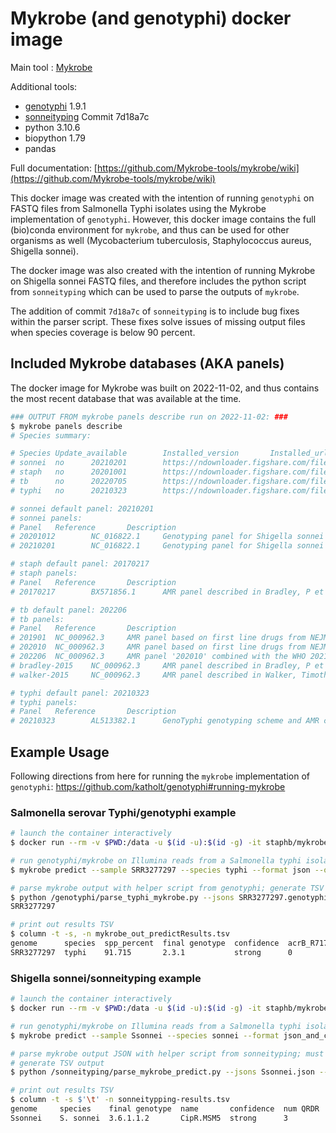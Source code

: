 # Mykrobe (and genotyphi) docker image

Main tool : [Mykrobe](https://github.com/Mykrobe-tools/mykrobe)

Additional tools:

- [genotyphi](https://github.com/katholt/genotyphi) 1.9.1
- [sonneityping](https://github.com/katholt/sonneityping) Commit 7d18a7c
- python 3.10.6
- biopython 1.79
- pandas

Full documentation: [https://github.com/Mykrobe-tools/mykrobe/wiki](https://github.com/Mykrobe-tools/mykrobe/wiki)

This docker image was created with the intention of running `genotyphi` on FASTQ files from Salmonella Typhi isolates using the Mykrobe implementation of `genotyphi`. However, this docker image contains the full (bio)conda environment for `mykrobe`, and thus can be used for other organisms as well (Mycobacterium tuberculosis, Staphylococcus aureus, Shigella sonnei). 

The docker image was also created with the intention of running Mykrobe on Shigella sonnei FASTQ files, and therefore includes the python script from `sonneityping` which can be used to parse the outputs of `mykrobe`.

The addition of commit `7d18a7c` of `sonneityping` is to include bug fixes within the parser script. These fixes solve issues of missing output files when species coverage is below 90 percent.
## Included Mykrobe databases (AKA panels)

The docker image for Mykrobe was built on 2022-11-02, and thus contains the most recent database that was available at the time.

```bash
### OUTPUT FROM mykrobe panels describe run on 2022-11-02: ###
$ mykrobe panels describe
# Species summary:

# Species Update_available        Installed_version       Installed_url   Latest_version  Latest_url
# sonnei  no      20210201        https://ndownloader.figshare.com/files/26274424 20210201        https://ndownloader.figshare.com/files/26274424
# staph   no      20201001        https://ndownloader.figshare.com/files/24914930 20201001        https://ndownloader.figshare.com/files/24914930
# tb      no      20220705        https://ndownloader.figshare.com/files/36197349 20220705        https://ndownloader.figshare.com/files/36197349
# typhi   no      20210323        https://ndownloader.figshare.com/files/28533549 20210323        https://ndownloader.figshare.com/files/28533549

# sonnei default panel: 20210201
# sonnei panels:
# Panel   Reference       Description
# 20201012        NC_016822.1     Genotyping panel for Shigella sonnei based on scheme defined in Hawkey 2020, and panel for variants in the quinolone resistance determining regions in gyrA and parC
# 20210201        NC_016822.1     Genotyping panel for Shigella sonnei based on scheme defined in Hawkey 2020, and panel for variants in the quinolone resistance determining regions in gyrA and parC (same as 20201012, but with lineage3.7.30 added)

# staph default panel: 20170217
# staph panels:
# Panel   Reference       Description
# 20170217        BX571856.1      AMR panel described in Bradley, P et al. Rapid antibiotic-resistance predictions from genome sequence data for Staphylococcus aureus and Mycobacterium tuberculosis. Nat. Commun. 6:10063 doi: 10.1038/ncomms10063 (2015)

# tb default panel: 202206
# tb panels:
# Panel   Reference       Description
# 201901  NC_000962.3     AMR panel based on first line drugs from NEJM-2018 variants (DOI 10.1056/NEJMoa1800474), and second line drugs from Walker 2015 panel
# 202010  NC_000962.3     AMR panel based on first line drugs from NEJM-2018 variants (DOI 10.1056/NEJMoa1800474), second line drugs from Walker 2015 panel, and lineage scheme from Chiner-Oms 2020
# 202206  NC_000962.3     AMR panel '202010' combined with the WHO 2021 catalogue (doi:10/h298 and doi:10/h299), and lineage scheme from Chiner-Oms 2020
# bradley-2015    NC_000962.3     AMR panel described in Bradley, P et al. Rapid antibiotic-resistance predictions from genome sequence data for Staphylococcus aureus and Mycobacterium tuberculosis. Nat. Commun. 6:10063 doi: 10.1038/ncomms10063 (2015)
# walker-2015     NC_000962.3     AMR panel described in Walker, Timothy M et al. Whole-genome sequencing for prediction of Mycobacterium tuberculosis drug susceptibility and resistance: a retrospective cohort study. The Lancet Infectious Diseases , Volume 15 , Issue 10 , 1193 - 1202

# typhi default panel: 20210323
# typhi panels:
# Panel   Reference       Description
# 20210323        AL513382.1      GenoTyphi genotyping scheme and AMR calling using Wong et al 2016 (https://doi.org/10.1038/ncomms12827) and updates as described in Dyson & Holt 2021 (https://doi.org/10.1101/2021.04.28.441766)
```

## Example Usage

Following directions from here for running the `mykrobe` implementation of `genotyphi`: https://github.com/katholt/genotyphi#running-mykrobe

### Salmonella serovar Typhi/genotyphi example

```bash
# launch the container interactively
$ docker run --rm -v $PWD:/data -u $(id -u):$(id -g) -it staphb/mykrobe:0.12.1

# run genotyphi/mykrobe on Illumina reads from a Salmonella typhi isolate
$ mykrobe predict --sample SRR3277297 --species typhi --format json --out SRR3277297.genotyphi.json --seq SRR3277297_1.fastq.gz SRR3277297_2.fastq.gz

# parse mykrobe output with helper script from genotyphi; generate TSV
$ python /genotyphi/parse_typhi_mykrobe.py --jsons SRR3277297.genotyphi.json --prefix mykrobe_out
SRR3277297

# print out results TSV
$ column -t -s, -n mykrobe_out_predictResults.tsv
genome      species  spp_percent  final genotype  confidence  acrB_R717L  acrB_R717Q  num QRDR  lowest support for genotype marker  poorly supported markers  max support for additional markers  additional markers  node support                                                                                  parC_S80R  parC_S80I  parC_E84G  parC_E84K  gyrA_S83F  gyrA_S83Y  gyrA_D87G  gyrA_D87N  gyrA_D87V  gyrA_D87Y  gyrB_S464F  gyrB_S464Y  catA1  dfrA7  sul1  sul2  strA  strB  mphA  TEM1  qnrS1  ermB  CTXM15  tetB  tetA  dfrA5  dfrA15  IncFIAHI1  IncHI1A  IncHI1BR27  IncHI1_ST6  IncY  z66
SRR3277297  typhi    91.715       2.3.1           strong      0           0           1                                                                                                                               1 (1; 0/69); 2 (1; 0/102); 2.2 (1; 134/0); 2.3 (1; 110/0); 2.3.2 (1; 82/0); 2.3.1 (1; 106/0)  0          0          0          0          0          0          0          0          0          0          1           0           0      0      0     0     0     0     0     0     0      0     0       0     0     0      0       0          0        0           0           0     0
```

### Shigella sonnei/sonneityping example

```bash
# launch the container interactively
$ docker run --rm -v $PWD:/data -u $(id -u):$(id -g) -it staphb/mykrobe:0.12.1

# run genotyphi/mykrobe on Illumina reads from a Salmonella typhi isolate
$ mykrobe predict --sample Ssonnei --species sonnei --format json_and_csv --out Ssonnei --seq shigella_sonnei_R1.fastq.gz shigella_sonnei.fastq.gz

# parse mykrobe output JSON with helper script from sonneityping; must use alleles.txt file found inside docker container
# generate TSV output
$ python /sonneityping/parse_mykrobe_predict.py --jsons Ssonnei.json --alleles /sonneityping/alleles.txt --prefix sonneitypping-results

# print out results TSV
$ column -t -s $'\t' -n sonneitypping-results.tsv
genome     species    final genotype  name       confidence  num QRDR  parC_S80I  gyrA_S83L  gyrA_S83A  gyrA_D87G  gyrA_D87N  gyrA_D87Y  lowest support for genotype marker  poorly supported markers  max support for additional markers  additional markers  node support
Ssonnei    S. sonnei  3.6.1.1.2       CipR.MSM5  strong      3         1          1          0          1          0          0                                                                                                                                lineage3 (1; 65/0); lineage3.6 (1; 94/0); lineage3.6.1 (1; 59/0); lineage3.6.1.1 (1; 74/0); lineage3.6.1.1.2 (1; 65/0)
```
